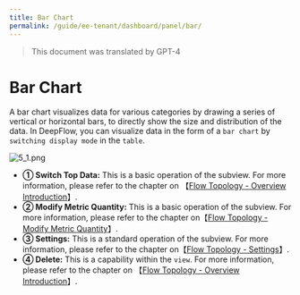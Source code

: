```yaml
---
title: Bar Chart
permalink: /guide/ee-tenant/dashboard/panel/bar/
---
```


> This document was translated by GPT-4

# Bar Chart

A bar chart visualizes data for various categories by drawing a series of vertical or horizontal bars, to directly show the size and distribution of the data. In DeepFlow, you can visualize data in the form of a `bar chart` by `switching display mode` in the `table`.

![5_1.png](https://yunshan-guangzhou.oss-cn-beijing.aliyuncs.com/pub/pic/20230919650975ed91538.png)

- **① Switch Top Data:** This is a basic operation of the subview. For more information, please refer to the chapter on 【[Flow Topology - Overview Introduction](./topology/)】.
- **② Modify Metric Quantity:** This is a basic operation of the subview. For more information, please refer to the chapter on【[Flow Topology - Modify Metric Quantity](./topology/)】.
- **③ Settings:** This is a standard operation of the subview. For more information, please refer to the chapter on【[Flow Topology - Settings](./topology/)】.
- **④ Delete:** This is a capability within the `view`. For more information, please refer to the chapter on 【[Flow Topology - Overview Introduction](./topology/)】.

